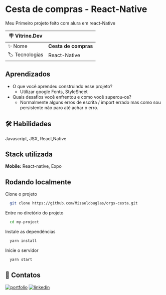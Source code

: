 
# Cesta de compras - React-Native

Meu Primeiro projeto feito com alura em react-Native

| :placard: Vitrine.Dev |     |
| -------------  | --- |
| :sparkles: Nome        | **Cesta de compras**
| :label: Tecnologias | React-Native


## Aprendizados

- O que você aprendeu construindo esse projeto?
    - Utilizar google Fonts, StyleSheet
- Quais desafios você enfrentou e como você superou-os?
    - Normalmente alguns erros de escrita / import errado mas como sou persistente não paro até achar o erro.




## 🛠 Habilidades
Javascript, JSX, React,Native


## Stack utilizada

**Mobile:** React-native, Expo


## Rodando localmente

Clone o projeto

```bash
  git clone https://github.com/Mizaeldouglas/orgs-cesta.git
```

Entre no diretório do projeto

```bash
  cd my-project
```

Instale as dependências

```bash
  yarn install
```

Inicie o servidor

```bash
  yarn start
```

## 🔗 Contatos
[![portfolio](https://img.shields.io/badge/my_portfolio-000?style=for-the-badge&logo=ko-fi&logoColor=white)](https://mizaeldouglas-developer.vercel.app/)
[![linkedin](https://img.shields.io/badge/linkedin-0A66C2?style=for-the-badge&logo=linkedin&logoColor=white)](https://www.linkedin.com/in/mizael-douglas-aa850a216/)


